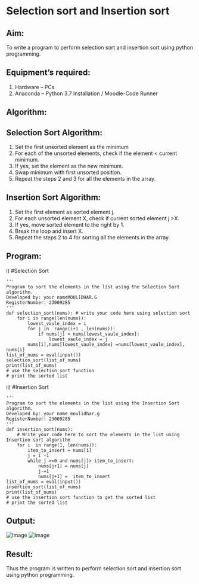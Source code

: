 # Selection sort and Insertion sort
## Aim:
To write a program to perform selection sort and insertion sort using python programming.
## Equipment’s required:
1.	Hardware – PCs
2.	Anaconda – Python 3.7 Installation / Moodle-Code Runner
## Algorithm:
## Selection Sort Algorithm:
1.	Set the first unsorted element as the minimum
2.	For each of the unsorted elements, check if the element < current minimum.
3.	If yes, set the element as the new minimum.
4.	Swap minimum with first unsorted position.
5.	Repeat the steps 2 and 3 for all the elements in the array.
## Insertion Sort Algorithm:
1.	Set the first element as sorted element j.
2.	For each unsorted element X, check if current sorted element j >X.
3.	If yes, move sorted element to the right by 1.
4.	Break the loop and insert X.
5.	Repeat the steps 2 to 4 for sorting all the elements in the array.
## Program:
i)	#Selection Sort
```
''' 
Program to sort the elements in the list using the Selection Sort algorithm.
Developed by: your nameMOULIDHAR.G
RegisterNumber: 23009285
'''
def selection_sort(nums): # write your code here using selection sort
    for i in range(len(nums)):
        lowest_vaule_index = i
        for j in  range(i+1 , len(nums)):
            if nums[j] < nums[lowest_vaule_index]:
                lowest_vaule_index = j
        nums[i],nums[lowest_vaule_index] =nums[lowest_vaule_index], nums[i]
list_of_nums = eval(input())
selection_sort(list_of_nums)
print(list_of_nums)
# use the selection sort function
# print the sorted list
```
ii)	#Insertion Sort
```
''' 
Program to sort the elements in the list using the Insertion Sort algorithm.
Developed by: your name moulidhar.g
RegisterNumber: 23009285
'''
def insertion_sort(nums):
    # Write your code here to sort the elements in the list using Insertion sort algorithm
    for i  in range(1, len(nums)):
        item_to_insert = nums[i]
        j = i -1
        while j >=0 and nums[j]> item_to_insert:
            nums[j+1] = nums[j]
            j-=1
            nums[j+1] =  item_to_insert
list_of_nums = eval(input())
insertion_sort(list_of_nums)
print(list_of_nums)
# use the insertion sort function to get the sorted list
# print the sorted list
```
## Output:
![image](https://github.com/moulidharyadav/Sorting-Algorithm/assets/147078316/95e8dc34-41ae-4c5e-a687-b42eac93689d)
![image](https://github.com/moulidharyadav/Sorting-Algorithm/assets/147078316/5d83d02e-04dd-46bf-9d30-b6eb1dea4747)


## Result:
Thus the program is written to perform selection sort and insertion sort using python programming.
